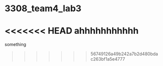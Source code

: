 # 3308_team4_lab3
<<<<<<< HEAD
ahhhhhhhhhhh
=======
something
>>>>>>> 56749126a49b242a7b2d480bdac263bf1a5e4777
